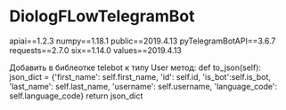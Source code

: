 # DiologFLowTelegramBot
apiai==1.2.3
numpy==1.18.1
public==2019.4.13
pyTelegramBotAPI==3.6.7
requests==2.7.0
six==1.14.0
values==2019.4.13

Добавить в библеотке telebot к типу User метод:
    def to_json(self):
        json_dict = {'first_name': self.first_name,
                     'id': self.id,
                     'is_bot':self.is_bot,
                     'last_name': self.last_name,
                     'username': self.username,
                     'language_code': self.language_code}
        return json_dict

